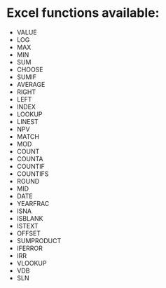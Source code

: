 
# Excel functions available:

* VALUE
* LOG
* MAX
* MIN
* SUM
* CHOOSE
* SUMIF
* AVERAGE
* RIGHT
* LEFT
* INDEX
* LOOKUP
* LINEST
* NPV
* MATCH
* MOD
* COUNT
* COUNTA
* COUNTIF
* COUNTIFS
* ROUND
* MID
* DATE
* YEARFRAC
* ISNA
* ISBLANK
* ISTEXT
* OFFSET
* SUMPRODUCT
* IFERROR
* IRR
* VLOOKUP
* VDB
* SLN